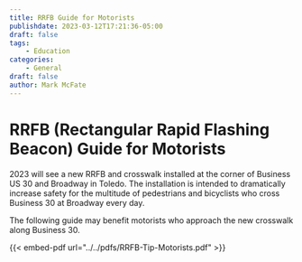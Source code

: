 ```yaml
---
title: RRFB Guide for Motorists
publishdate: 2023-03-12T17:21:36-05:00
draft: false
tags:
    - Education
categories:
    - General
draft: false
author: Mark McFate
---
```


# RRFB (Rectangular Rapid Flashing Beacon) Guide for Motorists

2023 will see a new RRFB and crosswalk installed at the corner of Business US 30 and Broadway in Toledo.  The installation is intended to dramatically increase safety for the multitude of pedestrians and bicyclists who cross Business 30 at Broadway every day.  

The following guide may benefit motorists who approach the new crosswalk along Business 30.    

{{< embed-pdf url="../../pdfs/RRFB-Tip-Motorists.pdf" >}}
